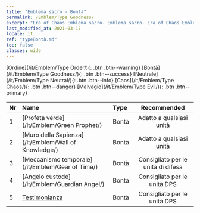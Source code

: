 ```yaml
---
title: "Emblema sacro - Bontà"
permalink: /Emblem/Type Goodness/
excerpt: "Era of Chaos Emblema sacro. Emblema sacro. Era of Chaos Emblema sacro Bontà. Era of Chaos Bontà"
last_modified_at: 2021-03-17
locale: it
ref: "typeBontà.md"
toc: false
classes: wide
---
```


  [Ordine](/it/Emblem/Type Order/){: .btn .btn--warning}   [Bontà](/it/Emblem/Type Goodness/){: .btn .btn--success}   [Neutrale](/it/Emblem/Type Neutral/){: .btn .btn--info}   [Caos](/it/Emblem/Type Chaos/){: .btn .btn--danger}   [Malvagio](/it/Emblem/Type Evil/){: .btn .btn--primary} 

  |  Nr  |             Name            |    Type    |   Recommended   |
  |:-----|:----------------------------|:-----------|:---------------:|
  | 1 | [Profeta verde](/it/Emblem/Green Prophet/) | Bontà | Adatto a qualsiasi unità | 
  | 2 | [Muro della Sapienza](/it/Emblem/Wall of Knowledge/) | Bontà | Adatto a qualsiasi unità | 
  | 3 | [Meccanismo temporale](/it/Emblem/Gear of Time/) | Bontà | Consigliato per le unità di difesa | 
  | 4 | [Angelo custode](/it/Emblem/Guardian Angel/) | Bontà | Consigliato per le unità DPS | 
  | 5 | [Testimonianza](/it/Emblem/Witness/) | Bontà | Consigliato per le unità DPS | 
